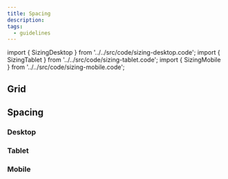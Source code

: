 ```yaml
---
title: Spacing
description:
tags:
  - guidelines
---
```


<!-- CODE IMPORTS -->
<!-- prettier-ignore -->
import { SizingDesktop } from '../../src/code/sizing-desktop.code';
import { SizingTablet } from '../../src/code/sizing-tablet.code';
import { SizingMobile } from '../../src/code/sizing-mobile.code';

<!-- END CODE IMPORTS -->
<DocHeader props={props}/>

## Grid

## Spacing

### Desktop

<SizingDesktop/>

### Tablet

<SizingTablet/>

### Mobile

<SizingMobile/>
